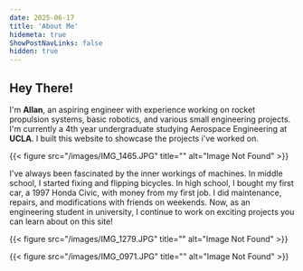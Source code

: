 ```yaml
---
date: 2025-06-17
title: 'About Me'
hidemeta: true
ShowPostNavLinks: false
hidden: true
---
```



## Hey There!

I'm **Allan**, an aspiring engineer with experience working on rocket propulsion systems, basic robotics, and various small engineering projects. I'm currently a 4th year undergraduate studying Aerospace Engineering at **UCLA**. I built this website to showcase the projects i've worked on.


{{< figure src="/images/IMG_1465.JPG" title="" alt="Image Not Found" >}}

I've always been fascinated by the inner workings of machines. 
In middle school, I started fixing and flipping bicycles. 
In high school, I bought my first car, a 1997 Honda Civic, with money from my first job. 
I did maintenance, repairs, and modifications with friends on weekends. 
Now, as an engineering student in university, I continue to work on exciting projects you can learn about on this site!

{{< figure src="/images/IMG_1279.JPG" title="" alt="Image Not Found" >}}

{{< figure src="/images/IMG_0971.JPG" title="" alt="Image Not Found" >}}
